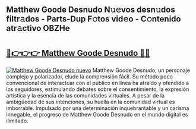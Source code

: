 ## Matthew Goode Desnudo N𝚞𝚎vos desn𝚞dos filtr𝚊dos - Parts-Dup F𝚘tos vid𝚎o - C𝚘ntenido atr𝚊ctivo OBZHe

# <h2><a href="http://mb367z.tromn.icu/?c=Matthew+Goode+Desnudo">🔗👉👉👉 Matthew Goode Desnudo 🔗🔗</a></h2>

[![Matthew Goode Desnudo nuevo](https://i.imgur.com/pEAQMta.gif)](http://mb367z.tromn.icu/?c=Matthew+Goode+Desnudo)
Matthew Goode Desnudo, un personaje complejo y polarizador, elude la comprensión fácil. Su método poco convencional de interactuar con el público en línea ha atraído y ofendido a los seguidores, estimulando debates sobre el consentimiento, la expresión artística y la esencia de las comunidades virtuales. A pesar de la ambigüedad de sus intenciones, su huella en la comunidad virtual es imborrable. Impulsado por una determinación inquebrantable y un carisma innegable, el progreso de Matthew Goode Desnudo en el mundo digital es ilimitado.
